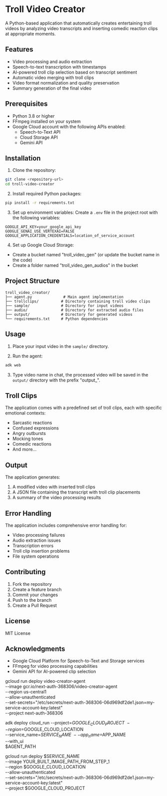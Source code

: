# Troll Video Creator

A Python-based application that automatically creates entertaining troll videos by analyzing video transcripts and inserting comedic reaction clips at appropriate moments.

## Features

- Video processing and audio extraction
- Speech-to-text transcription with timestamps
- AI-powered troll clip selection based on transcript sentiment
- Automatic video merging with troll clips
- Video format normalization and quality preservation
- Summary generation of the final video

## Prerequisites

- Python 3.8 or higher
- FFmpeg installed on your system
- Google Cloud account with the following APIs enabled:
  - Speech-to-Text API
  - Cloud Storage API
  - Gemini API

## Installation

1. Clone the repository:
```bash
git clone <repository-url>
cd troll-video-creator
```

2. Install required Python packages:
```bash
pip install -r requirements.txt
```

3. Set up environment variables:
Create a `.env` file in the project root with the following variables:
```
GOOGLE_API_KEY=your_google_api_key
GOOGLE_GENAI_USE_VERTEXAI=FALSE
GOOGLE_APPLICATION_CREDENTIALS=location_of_service_account
```

4. Set up Google Cloud Storage:
- Create a bucket named "troll_video_gen" (or update the bucket name in the code)
- Create a folder named "troll_video_gen_audios" in the bucket

## Project Structure

```
troll_video_creator/
├── agent.py              # Main agent implementation
├── trollclips/          # Directory containing troll video clips
├── sample/              # Directory for input videos
├── audio/               # Directory for extracted audio files
├── output/              # Directory for generated videos
└── requirements.txt     # Python dependencies
```

## Usage

1. Place your input video in the `sample/` directory.

2. Run the agent:
```bash
adk web
```

3. Type video name in chat, the processed video will be saved in the `output/` directory with the prefix "output_".

## Troll Clips

The application comes with a predefined set of troll clips, each with specific emotional contexts:
- Sarcastic reactions
- Confused expressions
- Angry outbursts
- Mocking tones
- Comedic reactions
- And more...

## Output

The application generates:
1. A modified video with inserted troll clips
2. A JSON file containing the transcript with troll clip placements
3. A summary of the video processing results

## Error Handling

The application includes comprehensive error handling for:
- Video processing failures
- Audio extraction issues
- Transcription errors
- Troll clip insertion problems
- File system operations

## Contributing

1. Fork the repository
2. Create a feature branch
3. Commit your changes
4. Push to the branch
5. Create a Pull Request

## License

MIT License

## Acknowledgments

- Google Cloud Platform for Speech-to-Text and Storage services
- FFmpeg for video processing capabilities
- Gemini API for AI-powered clip selection 

gcloud run deploy video-creator-agent \
  --image gcr.io/next-auth-368306/video-creator-agent \
  --region us-central1 \
  --allow-unauthenticated \
  --set-secrets="/etc/secrets/next-auth-368306-06d969df2de1.json=my-service-account-key:latest" \
  --project next-auth-368306

adk deploy cloud_run \--project=$GOOGLE_CLOUD_PROJECT \                     
--region=$GOOGLE_CLOUD_LOCATION \
--service_name=$SERVICE_NAME \
--app_name=$APP_NAME \
--with_ui \
$AGENT_PATH

gcloud run deploy $SERVICE_NAME \
  --image YOUR_BUILT_IMAGE_PATH_FROM_STEP_1 \
  --region $GOOGLE_CLOUD_LOCATION \
  --allow-unauthenticated \
  --set-secrets="/etc/secrets/next-auth-368306-06d969df2de1.json=my-service-account-key:latest" \
  --project $GOOGLE_CLOUD_PROJECT